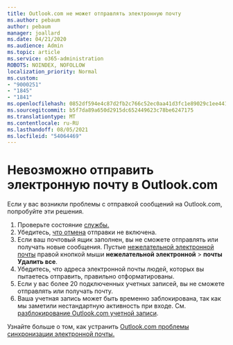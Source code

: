 ```yaml
---
title: Outlook.com не может отправлять электронную почту
ms.author: pebaum
author: pebaum
manager: joallard
ms.date: 04/21/2020
ms.audience: Admin
ms.topic: article
ms.service: o365-administration
ROBOTS: NOINDEX, NOFOLLOW
localization_priority: Normal
ms.custom:
- "9000251"
- "1845"
- "1841"
ms.openlocfilehash: 0852df594e4c87d2fb2c766c52ec0aa41d3fc1e89029c1ee4417cfffebbe7352
ms.sourcegitcommit: b5f7da89a650d2915dc652449623c78be6247175
ms.translationtype: MT
ms.contentlocale: ru-RU
ms.lasthandoff: 08/05/2021
ms.locfileid: "54064469"
---
```

# <a name="unable-to-send-email-in-outlookcom"></a>Невозможно отправить электронную почту в Outlook.com

Если у вас возникли проблемы с отправкой сообщений на Outlook.com, попробуйте эти решения.

1. Проверьте состояние [службы.](https://go.microsoft.com/fwlink/p/?linkid=837482) 
2. Убедитесь, [что отмена](https://outlook.live.com/mail/options/mail/messageContent/undoSend) отправки не включена.
3. Если ваш почтовый ящик заполнен, вы не сможете отправлять или получать новые сообщения. Пустые [нежелательной электронной почты](https://outlook.live.com/mail/junkemail) правой кнопкой мыши **нежелательной электронной**  >  **почты Удалить все**.
4. Убедитесь, что адреса электронной почты людей, которых вы пытаетесь отправить, правильно отформатированы.
5. Если у вас более 20 подключенных учетных записей, вы не сможете отправлять или получать почту.
6. Ваша учетная запись может быть временно заблокирована, так как мы заметили нестандартную активность при входе. См. [разблокирование Outlook.com учетной записи](https://support.office.com/article/f4ad2701-d166-4d8b-8a6a-9af2a1f8a4c4).

Узнайте больше о том, как устранить [Outlook.com проблемы синхронизации электронной почты.](https://support.office.com/article/d39e3341-8d79-4bf1-b3c7-ded602233642)